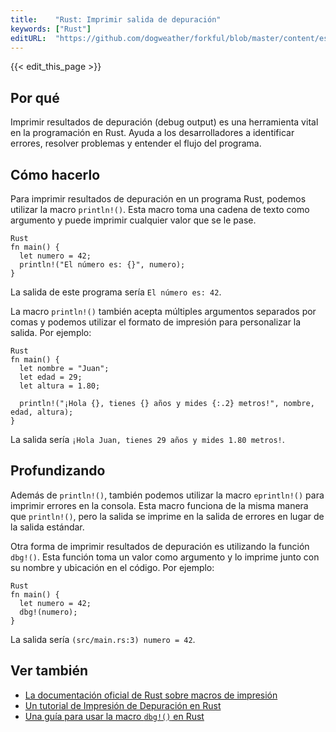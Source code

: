 ```yaml
---
title:    "Rust: Imprimir salida de depuración"
keywords: ["Rust"]
editURL:  "https://github.com/dogweather/forkful/blob/master/content/es/rust/printing-debug-output.md"
---
```


{{< edit_this_page >}}

## Por qué

Imprimir resultados de depuración (debug output) es una herramienta vital en la programación en Rust. Ayuda a los desarrolladores a identificar errores, resolver problemas y entender el flujo del programa.

## Cómo hacerlo

Para imprimir resultados de depuración en un programa Rust, podemos utilizar la macro `println!()`. Esta macro toma una cadena de texto como argumento y puede imprimir cualquier valor que se le pase.

```
Rust
fn main() {
  let numero = 42;
  println!("El número es: {}", numero);
}
```

La salida de este programa sería `El número es: 42`.

La macro `println!()` también acepta múltiples argumentos separados por comas y podemos utilizar el formato de impresión para personalizar la salida. Por ejemplo:

```
Rust
fn main() {
  let nombre = "Juan";
  let edad = 29;
  let altura = 1.80;

  println!("¡Hola {}, tienes {} años y mides {:.2} metros!", nombre, edad, altura);
}
```

La salida sería `¡Hola Juan, tienes 29 años y mides 1.80 metros!`.

## Profundizando

Además de `println!()`, también podemos utilizar la macro `eprintln!()` para imprimir errores en la consola. Esta macro funciona de la misma manera que `println!()`, pero la salida se imprime en la salida de errores en lugar de la salida estándar.

Otra forma de imprimir resultados de depuración es utilizando la función `dbg!()`. Esta función toma un valor como argumento y lo imprime junto con su nombre y ubicación en el código. Por ejemplo:

```
Rust
fn main() {
  let numero = 42;
  dbg!(numero);
}
```

La salida sería `(src/main.rs:3) numero = 42`.

## Ver también

- [La documentación oficial de Rust sobre macros de impresión](https://doc.rust-lang.org/std/macro.println.html)
- [Un tutorial de Impresión de Depuración en Rust](https://www.educative.io/blog/rust-debugging)
- [Una guía para usar la macro `dbg!()` en Rust](https://www.baeldung.com/rust-console-printing)